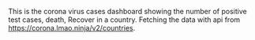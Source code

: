 This is the corona virus cases dashboard showing the number of positive test cases, death, Recover in a country.
Fetching the data with api from https://corona.lmao.ninja/v2/countries.